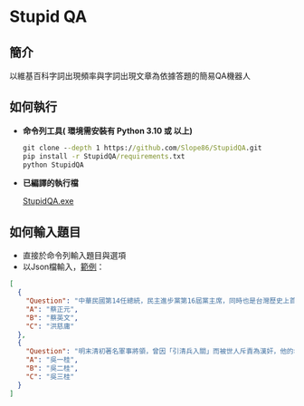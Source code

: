 # **Stupid QA**

## **簡介**

以維基百科字詞出現頻率與字詞出現文章為依據答題的簡易QA機器人

## **如何執行**

* **命令列工具( 環境需安裝有 Python 3.10 或 以上)**

  ```cmd
  git clone --depth 1 https://github.com/Slope86/StupidQA.git
  pip install -r StupidQA/requirements.txt
  python StupidQA
  ```

* **已編譯的執行檔**

  [StupidQA.exe](https://github.com/Slope86/StupidQA/releases/latest)

## **如何輸入題目**

* 直接於命令列輸入題目與選項
* 以Json檔輸入，[範例](https://github.com/Slope86/StupidQA/blob/master/data/questions_example_2.json)：

```json
[
  {
    "Question": "中華民國第14任總統，民主進步黨第16屆黨主席，同時也是台灣歷史上首位女性元首，她是:",
    "A": "蔡正元",
    "B": "蔡英文",
    "C": "洪慈庸"
  },
  {
    "Question": "明末清初著名軍事將領，曾因「引清兵入關」而被世人斥責為漢奸，他的名字叫做:",
    "A": "吳一桂",
    "B": "吳二桂",
    "C": "吳三桂"
  }
]
```
